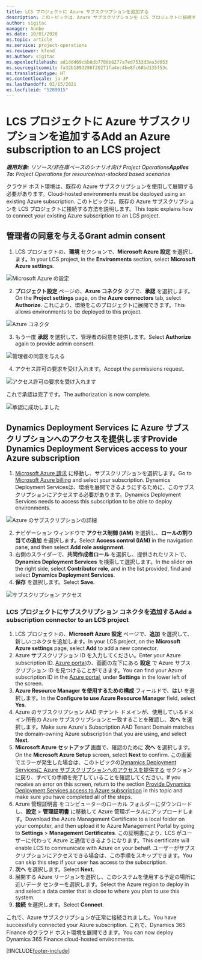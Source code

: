 ```yaml
---
title: LCS プロジェクトに Azure サブスクリプションを追加する
description: このトピックは、Azure サブスクリプションを LCS プロジェクトに接続する方法に関する情報を提供します。
author: sigitac
manager: Annbe
ms.date: 10/01/2020
ms.topic: article
ms.service: project-operations
ms.reviewer: kfend
ms.author: sigitac
ms.openlocfilehash: ad1ddd69cbb8db7780b8277a7ed7533d3ea3d053
ms.sourcegitcommit: fa32b1893286f20271fa4ec4be8fc68bd135f53c
ms.translationtype: HT
ms.contentlocale: ja-JP
ms.lasthandoff: 02/15/2021
ms.locfileid: "5289915"
---
```

# <a name="add-an-azure-subscription-to-an-lcs-project"></a><span data-ttu-id="15973-103">LCS プロジェクトに Azure サブスクリプションを追加する</span><span class="sxs-lookup"><span data-stu-id="15973-103">Add an Azure subscription to an LCS project</span></span>

<span data-ttu-id="15973-104">_**適用対象:** リソース/非在庫ベースのシナリオ向け Project Operations_</span><span class="sxs-lookup"><span data-stu-id="15973-104">_**Applies To:** Project Operations for resource/non-stocked based scenarios_</span></span>

<span data-ttu-id="15973-105">クラウド ホスト環境は、既存の Azure サブスクリプションを使用して展開する必要があります。</span><span class="sxs-lookup"><span data-stu-id="15973-105">Cloud-hosted environments must be deployed using an existing Azure subscription.</span></span> <span data-ttu-id="15973-106">このトピックは、既存の Azure サブスクリプションを LCS プロジェクトに接続する方法を説明します。</span><span class="sxs-lookup"><span data-stu-id="15973-106">This topic explains how to connect your existing Azure subscription to an LCS project.</span></span> 

## <a name="grant-admin-consent"></a><span data-ttu-id="15973-107">管理者の同意を与える</span><span class="sxs-lookup"><span data-stu-id="15973-107">Grant admin consent</span></span>

1. <span data-ttu-id="15973-108">LCS プロジェクトの、**環境** セクションで、**Microsoft Azure 設定** を選択します。</span><span class="sxs-lookup"><span data-stu-id="15973-108">In your LCS project, in the **Environments** section, select **Microsoft Azure settings**.</span></span>

![Microsoft Azure の設定](./media/1MicrosoftAzureSettings.png)

2. <span data-ttu-id="15973-110">**プロジェクト設定** ページの、**Azure コネクタ** タブで、**承認** を選択します。</span><span class="sxs-lookup"><span data-stu-id="15973-110">On the **Project settings** page, on the **Azure connectors** tab, select **Authorize**.</span></span> <span data-ttu-id="15973-111">これにより、環境をこのプロジェクトに展開できます。</span><span class="sxs-lookup"><span data-stu-id="15973-111">This allows environments to be deployed to this project.</span></span>

![Azure コネクタ](./media/2AzureConnectors.png)

3. <span data-ttu-id="15973-113">もう一度 **承認** を選択して、管理者の同意を提供します。</span><span class="sxs-lookup"><span data-stu-id="15973-113">Select **Authorize** again to provide admin consent.</span></span>

![管理者の同意を与える](./media/3GrantAdminConsent.png)

4. <span data-ttu-id="15973-115">アクセス許可の要求を受け入れます。</span><span class="sxs-lookup"><span data-stu-id="15973-115">Accept the permissions request.</span></span>

![アクセス許可の要求を受け入れます](./media/4AcceptPermissionRequest.png)

<span data-ttu-id="15973-117">これで承認は完了です。</span><span class="sxs-lookup"><span data-stu-id="15973-117">The authorization is now complete.</span></span> 

![承認に成功しました](./media/5AuthorizationComplete.png)

## <a name="provide-dynamics-deployment-services-access-to-your-azure-subscription"></a><a name="provide"></a> <span data-ttu-id="15973-119">Dynamics Deployment Services に Azure サブスクリプションへのアクセスを提供します</span><span class="sxs-lookup"><span data-stu-id="15973-119">Provide Dynamics Deployment Services access to your Azure subscription</span></span>

1. <span data-ttu-id="15973-120">[Microsoft Azure 請求](https://portal.azure.com/#blade/Microsoft\_Azure\_Billing/SubscriptionsBlade) に移動し、サブスクリプションを選択します。</span><span class="sxs-lookup"><span data-stu-id="15973-120">Go to [Microsoft Azure billing](https://portal.azure.com/#blade/Microsoft\_Azure\_Billing/SubscriptionsBlade) and select your subscription.</span></span> <span data-ttu-id="15973-121">Dynamics Deployment Servicesは、環境を展開できるようにするために、このサブスクリプションにアクセスする必要があります。</span><span class="sxs-lookup"><span data-stu-id="15973-121">Dynamics Deployment Services needs to access this subscription to be able to deploy environments.</span></span>

![Azure のサブスクリプションの詳細](./media/6AzureSubscription.png)

2. <span data-ttu-id="15973-123">ナビゲーション ウィンドウで **アクセス制御 (IAM)** を選択し、**ロールの割り当ての追加** を選択します。</span><span class="sxs-lookup"><span data-stu-id="15973-123">Select **Access control (IAM)** in the navigation pane, and then select **Add role assignment**.</span></span>
3. <span data-ttu-id="15973-124">右側のスライダーで、**共同作成者ロール** を選択し、提供されたリストで、**Dynamics Deployment Services** を検索して選択します。</span><span class="sxs-lookup"><span data-stu-id="15973-124">In the slider on the right side, select **Contributor role**, and in the list provided, find and select **Dynamics Deployment Services**.</span></span> 
4. <span data-ttu-id="15973-125">**保存** を選択します。</span><span class="sxs-lookup"><span data-stu-id="15973-125">Select **Save**.</span></span>

![サブスクリプション アクセス](./media/7SubscriptionAccess.png)

### <a name="add-a-subscription-connector-to-an-lcs-project"></a><span data-ttu-id="15973-127">LCS プロジェクトにサブスクリプション コネクタを追加する</span><span class="sxs-lookup"><span data-stu-id="15973-127">Add a subscription connector to an LCS project</span></span>

1. <span data-ttu-id="15973-128">LCS プロジェクトの、**Microsoft Azure 設定** ページで、**追加** を選択して、新しいコネクタを追加します。</span><span class="sxs-lookup"><span data-stu-id="15973-128">In your LCS project, on the **Microsoft Azure settings** page, select **Add** to add a new connector.</span></span>
2. <span data-ttu-id="15973-129">Azure サブスクリプション ID を入力してください。</span><span class="sxs-lookup"><span data-stu-id="15973-129">Enter your Azure subscription ID.</span></span> <span data-ttu-id="15973-130">[Azure portal](https://ms.portal.azure.com/)の、画面の左下にある **設定** で Azure サブスクリプション ID を見つけることができます。</span><span class="sxs-lookup"><span data-stu-id="15973-130">You can find your Azure subscription ID in the [Azure portal](https://ms.portal.azure.com/), under  **Settings**  in the lower left of the screen.</span></span>
3. <span data-ttu-id="15973-131">**Azure Resource Manager を使用するための構成** フィールドで、**はい** を選択します。</span><span class="sxs-lookup"><span data-stu-id="15973-131">In the **Configure to use Azure Resource Manager** field, select **Yes**.</span></span>
4. <span data-ttu-id="15973-132">Azure のサブスクリプション AAD テナント ドメインが、使用しているドメイン所有の Azure サブスクリプションと一致することを確認し、**次へ** を選択します。</span><span class="sxs-lookup"><span data-stu-id="15973-132">Make sure Azure's Subscription AAD Tenant Domain matches the domain-owning Azure subscription that you are using, and select **Next**.</span></span>
5. <span data-ttu-id="15973-133">**Microsoft Azure セットアップ** 画面で、確認のために **次へ** を選択します。</span><span class="sxs-lookup"><span data-stu-id="15973-133">On the **Microsoft Azure Setup** screen, select **Next** to confirm.</span></span> <span data-ttu-id="15973-134">この画面でエラーが発生した場合は、このトピックの[Dynamics Deployment Servicesに Azure サブスクリプションへのアクセスを提供する](#provide) セクションに戻り、すべての手順を完了していることを確認してください。</span><span class="sxs-lookup"><span data-stu-id="15973-134">If you receive an error on this screen, return to the section [Provide Dynamics Deployment Services access to Azure subscription](#provide) in this topic and make sure you have completed all of the steps.</span></span>
6. <span data-ttu-id="15973-135">Azure 管理証明書 をコンピューターのローカル フォルダーにダウンロードし、**設定** > **管理証明書** に移動して Azure 管理ポータルにアップロードします。</span><span class="sxs-lookup"><span data-stu-id="15973-135">Download the Azure Management Certificate to a local folder on your computer, and then upload it to Azure Management Portal by going to **Settings** > **Management Certificates**.</span></span> <span data-ttu-id="15973-136">この証明書により、LCS がユーザーに代わって Azure と通信できるようになります。</span><span class="sxs-lookup"><span data-stu-id="15973-136">This certificate will enable LCS to communicate with Azure on your behalf.</span></span> <span data-ttu-id="15973-137">ユーザーがサブスクリプションにアクセスできる場合は、この手順をスキップできます。</span><span class="sxs-lookup"><span data-stu-id="15973-137">You can skip this step if your user has access to the subscription.</span></span>
7. <span data-ttu-id="15973-138">**次へ** を選択します。</span><span class="sxs-lookup"><span data-stu-id="15973-138">Select  **Next**.</span></span>
8. <span data-ttu-id="15973-139">展開する Azure リージョンを選択し、このシステムを使用する予定の場所に近いデータ センターを選択します。</span><span class="sxs-lookup"><span data-stu-id="15973-139">Select the Azure region to deploy in and select a data center that is close to where you plan to use this system.</span></span>
9.  <span data-ttu-id="15973-140">**接続** を選択します。</span><span class="sxs-lookup"><span data-stu-id="15973-140">Select  **Connect**.</span></span>

<span data-ttu-id="15973-141">これで、Azure サブスクリプションが正常に接続されました。</span><span class="sxs-lookup"><span data-stu-id="15973-141">You have successfully connected your Azure subscription.</span></span> <span data-ttu-id="15973-142">これで、Dynamics 365 Finance のクラウド ホスト環境を展開できます。</span><span class="sxs-lookup"><span data-stu-id="15973-142">You can now deploy Dynamics 365 Finance cloud-hosted environments.</span></span>




[!INCLUDE[footer-include](../includes/footer-banner.md)]